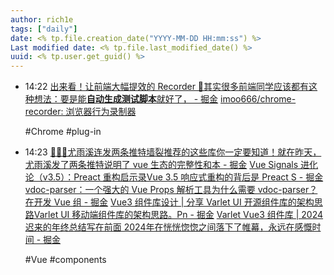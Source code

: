 ```yaml
---
author: rich1e
tags: ["daily"]
date: <% tp.file.creation_date("YYYY-MM-DD HH:mm:ss") %>
Last modified date: <% tp.file.last_modified_date() %>
uuid: <% tp.user.get_guid() %>
---
```


- 14:22 
  [出来看！让前端大幅提效的 Recorder 🐶其实很多前端同学应该都有这种想法：要是能**自动生成测试脚本**就好了， - 掘金](https://juejin.cn/post/7485729208107712522#heading-8)
  [imoo666/chrome-recorder: 浏览器行为录制器](https://github.com/imoo666/chrome-recorder)
  
  #Chrome #plug-in 
- 14:23 
  [🚀🚀🚀尤雨溪连发两条推特墙裂推荐的这些库你一定要知道！就在昨天，尤雨溪发了两条推特说明了 vue 生态的完整性和本 - 掘金](https://juejin.cn/post/7484131071569772595?utm_source=gold_browser_extension)
  [Vue Signals 进化论（v3.5）：Preact 重构启示录Vue 3.5 响应式重构的背后是 Preact S - 掘金](https://juejin.cn/post/7483435089470373929)
  [vdoc-parser：一个强大的 Vue Props 解析工具为什么需要 vdoc-parser？ 在开发 Vue 组 - 掘金](https://juejin.cn/post/7481584094112563200)
  [Vue3 组件库设计 | 分享 Varlet UI 开源组件库的架构思路Varlet UI 移动端组件库的架构思路。Pn - 掘金](https://juejin.cn/post/7287419040666337335)
  [Varlet Vue3 组件库 | 2024 迟来的年终总结写在前面 2024年在恍恍惚惚之间落下了帷幕，永远在感慨时间 - 掘金](https://juejin.cn/post/7459001827864084499)
  
  #Vue #components  